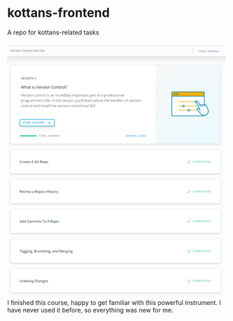 # kottans-frontend
A repo for kottans-related tasks

<img src="https://github.com/veronikos/kottans-frontend/blob/master/Screenshot%20(2).png">
I finished this course, happy to get familiar with this powerful instrument. I have never used it before, so everything was new for me.
